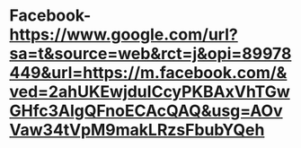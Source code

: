 # Facebook-https://www.google.com/url?sa=t&source=web&rct=j&opi=89978449&url=https://m.facebook.com/&ved=2ahUKEwjduICcyPKBAxVhTGwGHfc3AlgQFnoECAcQAQ&usg=AOvVaw34tVpM9makLRzsFbubYQeh
